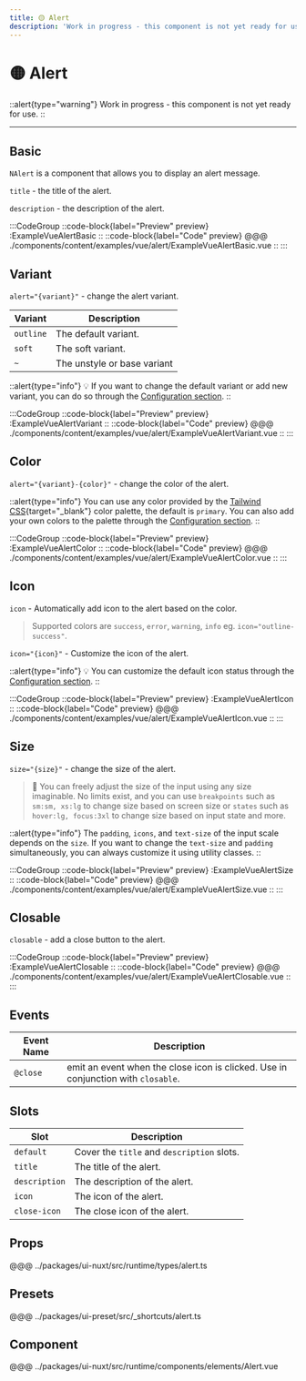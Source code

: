 ```yaml
---
title: 🟡 Alert
description: 'Work in progress - this component is not yet ready for use.'
---
```


# 🟡 Alert

::alert{type="warning"}
Work in progress - this component is not yet ready for use.
::

---

## Basic

`NAlert` is a component that allows you to display an alert message.

`title` - the title of the alert.

`description` - the description of the alert.

:::CodeGroup
::code-block{label="Preview" preview}
  :ExampleVueAlertBasic
::
::code-block{label="Code" preview}
@@@ ./components/content/examples/vue/alert/ExampleVueAlertBasic.vue
::
:::

## Variant

`alert="{variant}"` - change the alert variant.

| Variant   | Description                 |
| --------- | --------------------------- |
| `outline` | The default variant.        |
| `soft`    | The soft variant.           |
| `~`       | The unstyle or base variant |

::alert{type="info"}
💡 If you want to change the default variant or add new variant, you can do so through the [Configuration section](/guide/getting-started/configuration).
::

:::CodeGroup
::code-block{label="Preview" preview}
  :ExampleVueAlertVariant
::
::code-block{label="Code" preview}
@@@ ./components/content/examples/vue/alert/ExampleVueAlertVariant.vue
::
:::

## Color

`alert="{variant}-{color}"` - change the color of the alert.

::alert{type="info"}
You can use any color provided by the [Tailwind CSS](https://tailwindcss.com/docs/customizing-colors){target="_blank"} color palette, the default is `primary`. You can also add your own colors to the palette through the [Configuration section](/guide/getting-started/configuration).
::

:::CodeGroup
::code-block{label="Preview" preview}
  :ExampleVueAlertColor
::
::code-block{label="Code" preview}
@@@ ./components/content/examples/vue/alert/ExampleVueAlertColor.vue
::
:::

## Icon

`icon` - Automatically add icon to the alert based on the color.

> Supported colors are `success`, `error`, `warning`, `info` eg. `icon="outline-success"`.

`icon="{icon}"` - Customize the icon of the alert.

::alert{type="info"}
💡 You can customize the default icon status through the [Configuration section](/guide/getting-started/configuration).
::

:::CodeGroup
::code-block{label="Preview" preview}
  :ExampleVueAlertIcon
::
::code-block{label="Code" preview}
@@@ ./components/content/examples/vue/alert/ExampleVueAlertIcon.vue
::
:::

## Size

`size="{size}"` - change the size of the alert.

> 🚀 You can freely adjust the size of the input using any size imaginable. No limits exist, and you can use `breakpoints` such as `sm:sm, xs:lg` to change size based on screen size or `states` such as `hover:lg, focus:3xl` to change size based on input state and more.

::alert{type="info"}
The `padding`, `icons`, and `text-size` of the input scale depends on the `size`. If you want to change the `text-size` and `padding` simultaneously, you can always customize it using utility classes.
::

:::CodeGroup
::code-block{label="Preview" preview}
  :ExampleVueAlertSize
::
::code-block{label="Code" preview}
@@@ ./components/content/examples/vue/alert/ExampleVueAlertSize.vue
::
:::

## Closable

`closable` - add a close button to the alert.

:::CodeGroup
::code-block{label="Preview" preview}
  :ExampleVueAlertClosable
::
::code-block{label="Code" preview}
@@@ ./components/content/examples/vue/alert/ExampleVueAlertClosable.vue
::
:::

## Events

| Event Name | Description                                                                       |
| ---------- | --------------------------------------------------------------------------------- |
| `@close`   | emit an event when the close icon is clicked. Use in conjunction with `closable`. |

## Slots

| Slot          | Description                                |
| ------------- | ------------------------------------------ |
| `default`     | Cover the `title` and `description` slots. |
| `title`       | The title of the alert.                    |
| `description` | The description of the alert.              |
| `icon`        | The icon of the alert.                     |
| `close-icon`  | The close icon of the alert.               |

## Props
@@@ ../packages/ui-nuxt/src/runtime/types/alert.ts

## Presets
@@@ ../packages/ui-preset/src/_shortcuts/alert.ts

## Component
@@@ ../packages/ui-nuxt/src/runtime/components/elements/Alert.vue
